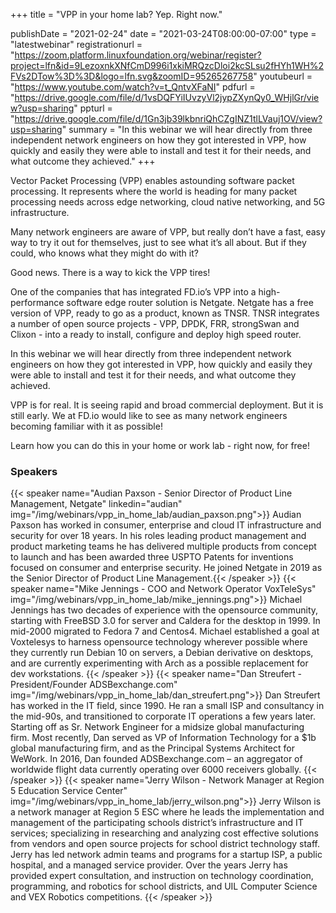 +++
title = "VPP in your home lab? Yep. Right now."

publishDate = "2021-02-24"
date = "2021-03-24T08:00:00-07:00"
type = "latestwebinar"
registrationurl = "https://zoom.platform.linuxfoundation.org/webinar/register?project=lfn&id=9LezoxnkXNfCmD996i1xkiMRQzcDloi2kcSLsu2fHYh1WH%2FVs2DTow%3D%3D&logo=lfn.svg&zoomID=95265267758"
youtubeurl = "https://www.youtube.com/watch?v=t_QntvXFaNI"
pdfurl = "https://drive.google.com/file/d/1vsDQFYiIUvzyVl2jypZXynQy0_WHjlGr/view?usp=sharing"
ppturl = "https://drive.google.com/file/d/1Gn3jb39lkbnriQhCZgINZ1tlLVauj1OV/view?usp=sharing"
summary = "In this webinar we will hear directly from three independent network engineers on how they got interested in VPP, how quickly and easily they were able to install and test it for their needs, and what outcome they achieved."
+++

Vector Packet Processing (VPP) enables astounding software packet processing. It represents where the world is heading for many packet processing needs across edge networking, cloud native networking, and 5G infrastructure.

Many network engineers are aware of VPP, but really don’t have a fast, easy way to try it out for themselves, just to see what it’s all about. But if they could, who knows what they might do with it?

Good news. There is a way to kick the VPP tires!

One of the companies that has integrated FD.io’s VPP into a high-performance software edge router solution is Netgate. Netgate has a free version of VPP, ready to go as a product, known as TNSR. TNSR integrates a number of open source projects - VPP, DPDK, FRR, strongSwan and Clixon - into a ready to install, configure and deploy high speed router.

In this webinar we will hear directly from three independent network engineers on how they got interested in VPP, how quickly and easily they were able to install and test it for their needs, and what outcome they achieved.

VPP is for real. It is seeing rapid and broad commercial deployment. But it is still early. We at FD.io would like to see as many network engineers becoming familiar with it as possible!

Learn how you can do this in your home or work lab - right now, for free!

### Speakers

{{< speaker name="Audian Paxson - Senior Director of Product Line Management, Netgate" linkedin="audian" img="/img/webinars/vpp_in_home_lab/audian_paxson.png">}}
Audian Paxson has worked in consumer, enterprise and cloud IT infrastructure and security for over 18 years. In his roles leading product management and product marketing teams he has delivered multiple products from concept to launch and has been awarded three USPTO Patents for inventions focused on consumer and enterprise security. He joined Netgate in 2019 as the Senior Director of Product Line Management.{{< /speaker >}}
{{< speaker name="Mike Jennings - COO and Network Operator VoxTeleSys" img="/img/webinars/vpp_in_home_lab/mike_jennings.png">}}
Michael Jennings has two decades of experience with the opensource community, starting with FreeBSD 3.0 for server and Caldera for the desktop in 1999. In mid-2000 migrated to Fedora 7 and Centos4. Michael established a goal at Voxtelesys to harness opensource technology wherever possible where they currently run Debian 10 on servers, a Debian derivative on desktops, and are currently experimenting with Arch as a possible replacement for dev workstations. 
{{< /speaker >}}
{{< speaker name="Dan Streufert - President/Founder ADSBexchange.com" img="/img/webinars/vpp_in_home_lab/dan_streufert.png">}}
Dan Streufert has worked in the IT field, since 1990. He ran a small ISP and consultancy in the mid-90s, and transitioned to corporate IT operations a few years later. Starting off as Sr. Network Engineer for a midsize global manufacturing firm.  Most recently, Dan served as VP of Information Technology for a $1b global manufacturing firm, and as the Principal Systems Architect for WeWork.  In 2016, Dan founded ADSBexchange.com – an aggregator of worldwide flight data currently operating over 6000 receivers globally.
{{< /speaker >}}
{{< speaker name="Jerry Wilson - Network Manager at Region 5 Education Service Center" img="/img/webinars/vpp_in_home_lab/jerry_wilson.png">}}
Jerry Wilson is a network manager at Region 5 ESC where he leads the implementation and management of the participating schools district’s infrastructure and IT services; specializing in researching and analyzing cost effective solutions from vendors and open source projects for school district technology staff. Jerry has led network admin teams and programs for a startup ISP, a public hospital, and a managed service provider. Over the years Jerry has provided expert consultation, and instruction on technology coordination, programming, and robotics for school districts, and UIL Computer Science and VEX Robotics competitions.
{{< /speaker >}}

